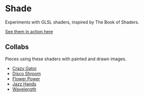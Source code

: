 # Shade

Experiments with GLSL shaders, inspired by The Book of Shaders.

[See them in action here](https://rickyfitts.github.io/shade/)

## Collabs
Pieces using these shaders with painted and drawn images.

- [Crazy Gator](https://rickyfitts.github.io/shade/collabs/crazy-gator/)
- [Disco Shroom](https://rickyfitts.github.io/shade/collabs/disco-shroom/)
- [Flower Power](https://rickyfitts.github.io/shade/collabs/flower-power/)
- [Jazz Hands](https://rickyfitts.github.io/shade/collabs/jazz-hands/)
- [Wavelength](https://rickyfitts.github.io/shade/collabs/wavelength/)
